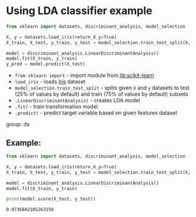 # Using LDA classifier example

```python
from sklearn import datasets, discriminant_analysis, model_selection

X, y = datasets.load_iris(return_X_y=True)
X_train, X_test, y_train, y_test = model_selection.train_test_split(X, y)

model = discriminant_analysis.LinearDiscriminantAnalysis()
model.fit(X_train, y_train)
y_pred = model.predict(X_test)
```

- `from sklearn import` - import module from [lib:scikit-learn](https://onelinerhub.com/python-scikit-learn/how-to-install-scikit-learn-using-pip)
- `load_iris` - loads [Iris](https://scikit-learn.org/stable/auto_examples/datasets/plot_iris_dataset.html) dataset
- `model_selection.train_test_split` - splits given `X` and `y` datasets to test (25% of values by default) and train (75% of values by default) subsets
- `.LinearDiscriminantAnalysis(` - creates LDA model
- `.fit(` - train transformation model
- `.predict(` - predict target variable based on given features dataset

group: da

## Example: 
```python
from sklearn import datasets, discriminant_analysis, model_selection

X, y = datasets.load_iris(return_X_y=True)
X_train, X_test, y_train, y_test = model_selection.train_test_split(X, y)

model = discriminant_analysis.LinearDiscriminantAnalysis()
model.fit(X_train, y_train)

print(model.score(X_test, y_test))
```
```
0.9736842105263158

```

